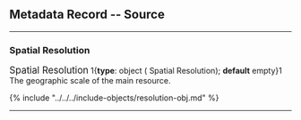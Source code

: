## Metadata Record -- Source
---

### Spatial Resolution

<span class="md-panel" style="font-size: larger">Spatial Resolution</span> 1{**type**: object (<span class="md-panel"> Spatial Resolution</span>); **default** empty}1  The geographic scale of the main resource.


{% include "../../../include-objects/resolution-obj.md" %}
  
---
